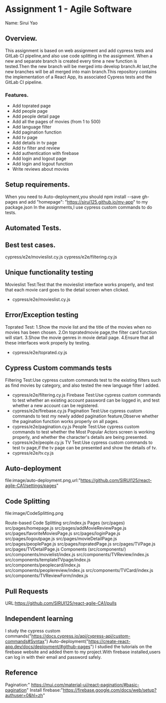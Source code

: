 # Assignment 1 - Agile Software

Name: Sirui Yao

## Overview.

This assignment is based on web assignment and add cypress tests and GitLab CI pipeline,and also use code splitting in the assignment.
When a new and separate branch is created every time a new function is tested.Then the new branch will be merged into develop branch.At last,the new branches will be all merged into main branch.This repository contains the implementation of a React App, its associated Cypress tests and the GitLab CI pipeline.

### Features.
+ Add toprated page
+ Add people page 
+ Add people detail page
+ Add all the pages of movies (from 1 to 500)
+ Add language filter 
+ Add pagination function
+ Add tv page
+ Add details in tv page
+ Add tv filter and review
+ Add authentication with firebase
+ Add login and logout page
+ Add login and logout function
+ Write reviews about movies

## Setup requirements.
When you need to Auto-deployment,you should npm install --save gh-pages and add "homepage": "https://sirui125.github.io/my-app" to my package.json
In the assignments,I use cypress custom commands to do tests.

## Automated Tests.

##  Best test cases.
cypress/e2e/movieslist.cy.js
cypress/e2e/filtering.cy.js
## Unique functionality testing 
Movieslist Test:Test that the movieslist interface works properly, and test that each movie card goes to the detail screen when clicked.
+ cypress/e2e/movieslist.cy.js
## Error/Exception testing 
Toprated Test:
1.Show the movie list and the title of the movies when no movies has been chosen.
2.On topratedmovie page,the filter card function will start.
3.Show the movie genres in movie detail page.
4.Ensure that all these interfaces work properly by testing.
+ cypress/e2e/toprated.cy.js

## Cypress Custom commands tests
Filtering Test:Use cypress custom commands test to the existing filters such as find movies by category, and also tested the new language filter I added.
+ cypress/e2e/filtering.cy.js
Firebase Test:Use cypress custom commands to test whether an existing account password can be logged in, and test whether a new account can be registered.
+ cypress/e2e/firebase.cy.js
Pagination Test:Use cypress custom commands to test my newly added pagination feature,Observe whether the pagination function works properly on all pages.
+ cypress/e2e/pagination.cy.js
People Test:Use cypress custom commands to test whether the Most Popular Actors screen is working properly, and whether the character's details are being presented.
+ cypress/e2e/people.cy.js
TV Test:Use cypress custom commands to test tv page,if the tv page can be presented and show the details of tv.
+ cypress/e2e/tv.cy.js
## Auto-deployment
file:image/auto-deployment.png,url:"https://github.com/SIRUI125/react-agile-CA1/settings/pages"
## Code Splitting
file:image/CodeSplitting.png

Route-based Code Splitting
src/index.js
Pages (src/pages)
src/pages/homepage.js
src/pages/addMovieReviewPage.js
src/pages/favoriteMoviesPage.js
src/pages/loginPage.js
src/pages/logoutpage.js
src/pages/movieDetailPage.js
src/pages/peoplePage.js
src/pages/topratedPage.js
src/pages/TVPage.js
src/pages/TVDetailPage.js
Components (src/components/)
src/components/movielist/index.js
src/components/TVReview/index.js
src/components/templateTVpage/index.js
src/components/peoplecard/index.js
src/components/peoplereview/index.js
src/components/TVCard/index.js
src/components/TVReviewForm/index.js
## Pull Requests
URL:https://github.com/SIRUI125/react-agile-CA1/pulls
## Independent learning
I study the cypress custom commands("https://docs.cypress.io/api/cypress-api/custom-commands#Syntax")
Auto-deployment("https://create-react-app.dev/docs/deployment/#github-pages")
I studied the tutorials on the firebase website and added them to my project.With firebase installed,users can log in with their email and password safely.
## Reference
Pagination:" https://mui.com/material-ui/react-pagination/#basic-pagination"
Install firebase:"https://firebase.google.com/docs/web/setup?authuser=0&hl=zh"